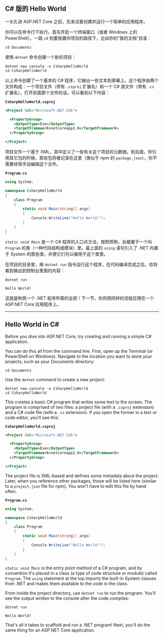 ## C# 版的 Hello World

一头扎进 ASP.NET Core 之前，先来试着创建并运行一个简单的应用程序。

你可以在命令行下执行。首先开启一个终端窗口（或者 Windows 上的 PowerShell）。一路 `cd` 到要放置你项目的路径下，比如你的“我的文档”目录：

```shell
cd Documents
```

使用 `dotnet` 命令创建一个新的项目：

```shell
dotnet new console -o CsharpHelloWorld
cd CsharpHelloWorld
```

以上命令创建了一个基本的 C# 程序，它输出一些文本到屏幕上。这个程序由两个文件构成：一个项目文件（带有 `.csproj` 扩展名）和一个 C# 源文件（带有 `.cs` 扩展名），打开前面那个文件的话，可以看到以下内容：

**`CsharpHelloWorld.csproj`**

```xml
<Project Sdk="Microsoft.NET.Sdk">

  <PropertyGroup>
    <OutputType>Exe</OutputType>
    <TargetFramework>netcoreapp2.0</TargetFramework>
  </PropertyGroup>

</Project>
```

项目文件一个基于 XML，其中定义了一些有关这个项目的元数据。到后面，你引用其它包的时候，那些包将被记录在这里（类似于 npm 的 `package.json`），你不需要经常手动编辑这个文件。

**`Program.cs`**

```csharp
using System;

namespace CsharpHelloWorld
{
    class Program
    {
        static void Main(string[] args)
        {
            Console.WriteLine("Hello World!");
        }
    }
}
```

`static void Main` 是一个 C# 程序的入口点方法，按照惯例，会被置于一个叫 `Program` 的类（一种代码结构或模块）里。最上面的 `using` 语句引入了 .NET 内置于 System 的那些类，并使它们可以被用于这个类里。

在项目的目录里，用 `dotnet run` 指令运行这个程序，在代码编译完成之后，你将看到输出到控制台里面的内容：

```shell
dotnet run

Hello World!
```

这就是构筑一个 .NET 程序所需的全部！下一节，你将把同样的流程应用在一个 ASP.NET Core 应用程序上。

---

## Hello World in C# #
Before you dive into ASP.NET Core, try creating and running a simple C# application.

You can do this all from the command line. First, open up the Terminal (or PowerShell on Windows). Navigate to the location you want to store your projects, such as your Documents directory:

```
cd Documents
```

Use the `dotnet` command to create a new project:

```
dotnet new console -o CsharpHelloWorld
cd CsharpHelloWorld
```

This creates a basic C# program that writes some text to the screen. The program is comprised of two files: a project file (with a `.csproj` extension) and a C# code file (with a `.cs` extension). If you open the former in a text or code editor, you'll see this:

**`CsharpHelloWorld.csproj`**

```xml
<Project Sdk="Microsoft.NET.Sdk">

  <PropertyGroup>
    <OutputType>Exe</OutputType>
    <TargetFramework>netcoreapp2.0</TargetFramework>
  </PropertyGroup>

</Project>
```

The project file is XML-based and defines some metadata about the project. Later, when you reference other packages, those will be listed here (similar to a `project.json` file for npm). You won't have to edit this file by hand often.

**`Program.cs`**

```csharp
using System;

namespace CsharpHelloWorld
{
    class Program
    {
        static void Main(string[] args)
        {
            Console.WriteLine("Hello World!");
        }
    }
}
```

`static void Main` is the entry point method of a C# program, and by convention it's placed in a class (a type of code structure or module) called `Program`. The `using` statement at the top imports the built-in System classes from .NET and makes them available to the code in the class.

From inside the project directory, use `dotnet run` to run the program. You'll see the output written to the console after the code compiles:

```
dotnet run

Hello World!
```

That's all it takes to scaffold and run a .NET program! Next, you'll do the same thing for an ASP.NET Core application.
